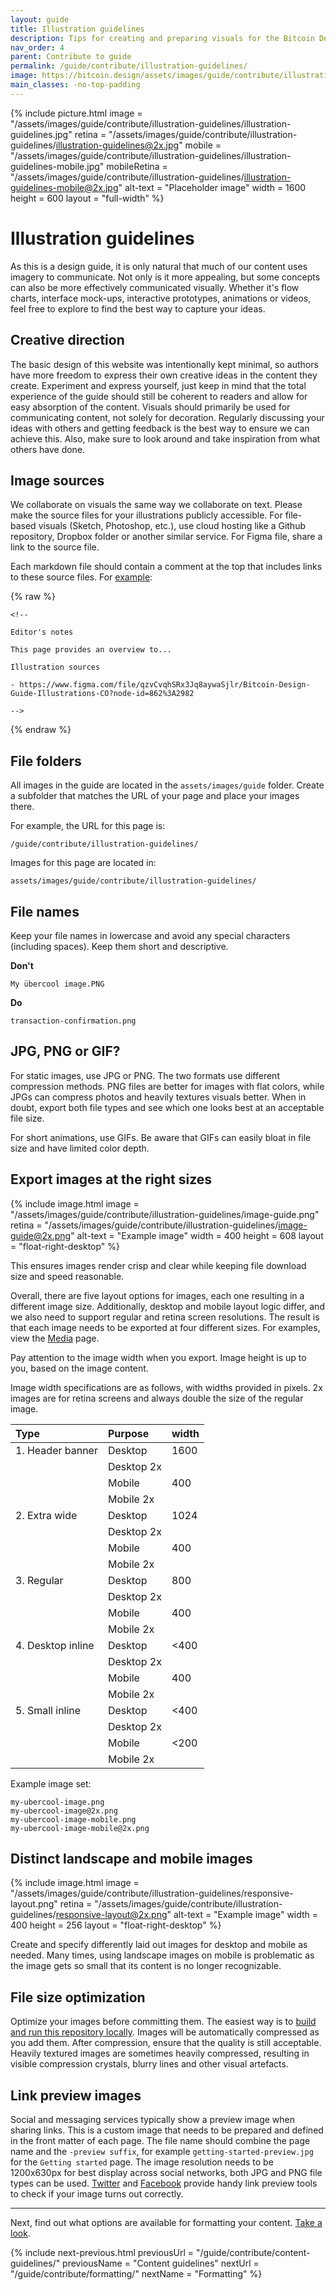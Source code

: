 ```yaml
---
layout: guide
title: Illustration guidelines
description: Tips for creating and preparing visuals for the Bitcoin Design Guide.
nav_order: 4
parent: Contribute to guide
permalink: /guide/contribute/illustration-guidelines/
image: https://bitcoin.design/assets/images/guide/contribute/illustration-guidelines/illustration-guidelines-preview.jpg
main_classes: -no-top-padding
---
```


{% include picture.html
   image = "/assets/images/guide/contribute/illustration-guidelines/illustration-guidelines.jpg"
   retina = "/assets/images/guide/contribute/illustration-guidelines/illustration-guidelines@2x.jpg"
   mobile = "/assets/images/guide/contribute/illustration-guidelines/illustration-guidelines-mobile.jpg"
   mobileRetina = "/assets/images/guide/contribute/illustration-guidelines/illustration-guidelines-mobile@2x.jpg"
   alt-text = "Placeholder image"
   width = 1600
   height = 600
   layout = "full-width"
%}

# Illustration guidelines

As this is a design guide, it is only natural that much of our content uses imagery to communicate. Not only is it more appealing, but some concepts can also be more effectively communicated visually. Whether it's flow charts, interface mock-ups, interactive prototypes, animations or videos, feel free to explore to find the best way to capture your ideas.

## Creative direction

The basic design of this website was intentionally kept minimal, so authors have more freedom to express their own creative ideas in the content they create. Experiment and express yourself, just keep in mind that the total experience of the guide should still be coherent to readers and allow for easy absorption of the content. Visuals should primarily be used for communicating content, not solely for decoration. Regularly discussing your ideas with others and getting feedback is the best way to ensure we can achieve this. Also, make sure to look around and take inspiration from what others have done.

## Image sources

We collaborate on visuals the same way we collaborate on text. Please make the source files for your illustrations publicly accessible. For file-based visuals (Sketch, Photoshop, etc.), use cloud hosting like a Github repository, Dropbox folder or another similar service. For Figma file, share a link to the source file.

Each markdown file should contain a comment at the top that includes links to these source files. For [example](https://raw.githubusercontent.com/BitcoinDesign/Guide/master/guide/designing-products/common-user-flows.md):

{% raw %}
```
<!--

Editor's notes

This page provides an overview to...

Illustration sources

- https://www.figma.com/file/qzvCvqhSRx3Jq8aywaSjlr/Bitcoin-Design-Guide-Illustrations-CO?node-id=862%3A2982

-->
```
{% endraw %}

## File folders

All images in the guide are located in the `assets/images/guide` folder. Create a subfolder that matches the URL of your page and place your images there.

For example, the URL for this page is:

`/guide/contribute/illustration-guidelines/`

Images for this page are located in:

`assets/images/guide/contribute/illustration-guidelines/`

## File names

Keep your file names in lowercase and avoid any special characters (including spaces). Keep them short and descriptive.

**Don't**

`My übercool image.PNG`

**Do**

`transaction-confirmation.png`

## JPG, PNG or GIF?

For static images, use JPG or PNG. The two formats use different compression methods. PNG files are better for images with flat colors, while JPGs can compress photos and heavily textures visuals better. When in doubt, export both file types and see which one looks best at an acceptable file size.

For short animations, use GIFs. Be aware that GIFs can easily bloat in file size and have limited color depth.

## Export images at the right sizes

<div class="center" markdown="1">

{% include image.html
   image = "/assets/images/guide/contribute/illustration-guidelines/image-guide.png"
   retina = "/assets/images/guide/contribute/illustration-guidelines/image-guide@2x.png"
   alt-text = "Example image"
   width = 400
   height = 608
   layout = "float-right-desktop"
%}

This ensures images render crisp and clear while keeping file download size and speed reasonable.

Overall, there are five layout options for images, each one resulting in a different image size. Additionally, desktop and mobile layout logic differ, and we also need to support regular and retina screen resolutions. The result is that each image needs to be exported at four different sizes. For examples, view the [Media](/guide/contribute/formatting/media/#images) page.

Pay attention to the image width when you export. Image height is up to you, based on the image content.

Image width specifications are as follows, with widths provided in pixels. 2x images are for retina screens and always double the size of the regular image.

</div>

| Type | Purpose | width
|:-|:-|:-|
| 1. Header banner | Desktop | 1600 |
| | Desktop 2x | |
| | Mobile | 400 |
| | Mobile 2x | |
| 2. Extra wide | Desktop | 1024 |
| | Desktop 2x | |
| | Mobile | 400 |
| | Mobile 2x | |
| 3. Regular | Desktop | 800 |
| | Desktop 2x | |
| | Mobile | 400 |
| | Mobile 2x | |
| 4. Desktop inline | Desktop | <400 |
| | Desktop 2x | |
| | Mobile | 400 |
| | Mobile 2x | |
| 5. Small inline | Desktop | <400 |
| | Desktop 2x | |
| | Mobile | <200 |
| | Mobile 2x | |

Example image set:

```
my-ubercool-image.png
my-ubercool-image@2x.png
my-ubercool-image-mobile.png
my-ubercool-image-mobile@2x.png
```

## Distinct landscape and mobile images

<div class="center" markdown="1">

{% include image.html
   image = "/assets/images/guide/contribute/illustration-guidelines/responsive-layout.png"
   retina = "/assets/images/guide/contribute/illustration-guidelines/responsive-layout@2x.png"
   alt-text = "Example image"
   width = 400
   height = 256
   layout = "float-right-desktop"
%}

Create and specify differently laid out images for desktop and mobile as needed. Many times, using landscape images on mobile is problematic as the image gets so small that its content is no longer recognizable.

</div>

## File size optimization

Optimize your images before committing them. The easiest way is to [build and run this repository locally](https://github.com/BitcoinDesign/Guide#how-to-build-and-run-the-site-locally). Images will be automatically compressed as you add them. After compression, ensure that the quality is still acceptable. Heavily textured images are sometimes heavily compressed, resulting in visible compression crystals, blurry lines and other visual artefacts.

## Link preview images

Social and messaging services typically show a preview image when sharing links. This is a custom image that needs to be prepared and defined in the front matter of each page. The file name should combine the page name and the `-preview suffix`, for example `getting-started-preview.jpg` for the `Getting started` page. The image resolution needs to be 1200x630px for best display across social networks, both JPG and PNG file types can be used. [Twitter](https://cards-dev.twitter.com/validator) and [Facebook](https://developers.facebook.com/tools/debug/) provide handy link preview tools to check if your image turns out correctly.

---

Next, find out what options are available for formatting your content. [Take a look](/guide/contribute/formatting/).

{% include next-previous.html
   previousUrl = "/guide/contribute/content-guidelines/"
   previousName = "Content guidelines"
   nextUrl = "/guide/contribute/formatting/"
   nextName = "Formatting"
%}
